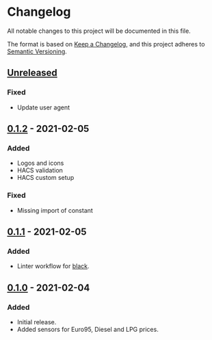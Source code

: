 # Changelog

All notable changes to this project will be documented in this file.

The format is based on [Keep a Changelog](https://keepachangelog.com/en/1.0.0/),
and this project adheres to [Semantic Versioning](https://semver.org/spec/v2.0.0.html).

## [Unreleased]
### Fixed
- Update user agent
## [0.1.2] - 2021-02-05
### Added
- Logos and icons
- HACS validation
- HACS custom setup

### Fixed
- Missing import of constant

## [0.1.1] - 2021-02-05
### Added
- Linter workflow for [black](https://black.readthedocs.io/en/stable/).

## [0.1.0] - 2021-02-04
### Added
- Initial release.
- Added sensors for Euro95, Diesel and LPG prices.

[unreleased]: https://github.com/metbril/home-assistant-brandstofprijzen/compare/v0.1.2...HEAD
[0.1.2]: https://github.com/metbril/home-assistant-brandstofprijzen/compare/v0.1.1...v0.1.2
[0.1.1]: https://github.com/metbril/home-assistant-brandstofprijzen/compare/v0.1.0...v0.1.1
[0.1.0]: https://github.com/metbril/home-assistant-brandstofprijzen/releases/tag/v0.1.0
